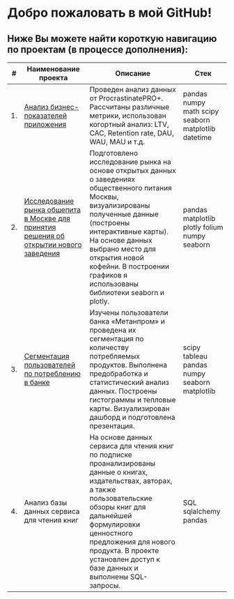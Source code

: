 # Добро пожаловать в мой GitHub!

## Ниже Вы можете найти короткую навигацию по проектам (в процессе дополнения):



| #    | Наименование проекта                | Описание                                                     | Стек                                                         |
| ---- | ------------------------------------------------------------ | ------------------------------------------------------------ | ------------------------------------------------------------ |
| 1.   | [Анализ бизнес-показателей приложения](https://github.com/MarinaKondra/Projects_RU/tree/main/%D0%90%D0%BD%D0%B0%D0%BB%D0%B8%D0%B7-%D0%B1%D0%B8%D0%B7%D0%BD%D0%B5%D1%81-%D0%BF%D0%BE%D0%BA%D0%B0%D0%B7%D0%B0%D1%82%D0%B5%D0%BB%D0%B5%D0%B9-%D0%BF%D1%80%D0%B8%D0%BB%D0%BE%D0%B6%D0%B5%D0%BD%D0%B8%D1%8F) | Проведен анализ данных от ProcrastinatePRO+. Рассчитаны различные метрики, использован когортный анализ: LTV, CAC, Retention rate, DAU, WAU, MAU и т.д. | pandas numpy math scipy seaborn matplotlib datetime       |
| 2.   | [Исследование рынка общепита в Москве для принятия решения об открытии нового заведения](https://github.com/MarinaKondra/Projects_RU/tree/main/%D0%A0%D1%8B%D0%BD%D0%BE%D0%BA%20%D0%B7%D0%B0%D0%B2%D0%B5%D0%B4%D0%B5%D0%BD%D0%B8%D0%B9%20%D0%BE%D0%B1%D1%89%D0%B5%D1%81%D1%82%D0%B2%D0%B5%D0%BD%D0%BD%D0%BE%D0%B3%D0%BE%20%D0%BF%D0%B8%D1%82%D0%B0%D0%BD%D0%B8%D1%8F%20%D0%9C%D0%BE%D1%81%D0%BA%D0%B2%D1%8B) | Подготовлено исследование рынка на основе открытых данных о заведениях общественного питания Москвы, визуализированы полученные данные (построены интерактивные карты). На основе данных выбрано место для открытия новой кофейни. В построении графиков я использованы библиотеки seaborn и plotly. | pandas matplotlib plotly folium numpy seaborn |
| 3.   | [Сегментация пользователей по потреблению в банке](https://github.com/MarinaKondra/Projects_RU/blob/main/%D0%A1%D0%B5%D0%B3%D0%BC%D0%B5%D0%BD%D1%82%D0%B0%D1%86%D0%B8%D1%8F%20%D0%BF%D0%BE%D0%BB%D1%8C%D0%B7%D0%BE%D0%B2%D0%B0%D1%82%D0%B5%D0%BB%D0%B5%D0%B9%20%D0%BF%D0%BE%20%D0%BF%D0%BE%D1%82%D1%80%D0%B5%D0%B1%D0%BB%D0%B5%D0%BD%D0%B8%D1%8E%20%D0%B2%20%D0%B1%D0%B0%D0%BD%D0%BA%D0%B5/Segmentation%20of%20bank%20clients.ipynb)| Изучены пользователи банка «Метанпром» и проведена их сегментация по количеству потребляемых продуктов. Выполнена предобработка и статистический анализ данных. Построены гистограммы и тепловые карты. Визуализирован дашборд и подготовлена презентация. | scipy tableau pandas numpy seaborn matplotlib |
| 4.   | Анализ базы данных сервиса для чтения книг| На основе данных сервиса для чтения книг по подписке проанализированы данные о книгах, издательствах, авторах, а также пользовательские обзоры книг для дальнейшей формулировки ценностного предложения для нового продукта. В проекте установлен доступ к базе данных и выполнены SQL-запросы. | SQL sqlalchemy pandas |
